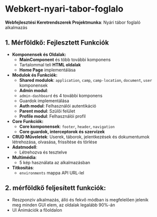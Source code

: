 # Webkert-nyari-tabor-foglalo
**Webfejlesztési Keretrendszerek Projektmunka**:
Nyári tábor foglaló alkalmazás

## **1. Mérföldkő: Fejlesztett Funkciók**
- **Komponensek és Oldalak:**
  - **MainComponent** és több további komponens
  - Tartalommal teli **HTML oldalak**
  - **Home Page** implementálása
- **Modulok és Funkciók:**
  - **Shared modulok**: `application`, `camp`, `camp-location`, `document`, `user` komponensek
  - **Admin modul**: 
  - `admin-dashboard` és 4 további komponens
  - Guardok implementálása
  - **Auth modul**: Felhasználói autentikáció
  - **Parent modul**: Szülői felület
  - **Profile modul**: Felhasználói profil
- **Core Funkciók:**
  - **Core komponensek**: `footer`, `header`, `navigation`
  - **Core guardok, interceptorok és szervizek**
- **CRUD Műveletek**: Userek, táborok, jelentkezések és dokumentumok létrehozása, olvasása, frissítése és törlése
- **Adatmodell**: 
  - Létrehozva és tesztelve
- **Multimédia**: 
  - 5 kép használata az alkalmazásban
- **Titkosítás**: 
  - `environments` mappa API URL-lel

## 2. mérföldkő feljesített funkciók:
- Reszponzív alkalmazás, álló és fekvő módban is megfelelően jelenik meg minden GUI elem, az oldalak legalább 90%-án
- UI Animációk a főoldalon
